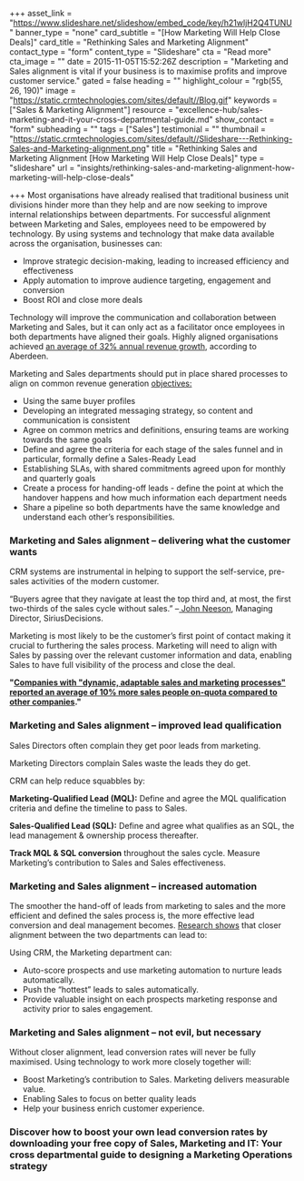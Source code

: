 +++
asset_link = "https://www.slideshare.net/slideshow/embed_code/key/h21wljH2Q4TUNU"
banner_type = "none"
card_subtitle = "[How Marketing Will Help Close Deals]"
card_title = "Rethinking Sales and Marketing Alignment"
contact_type = "form"
content_type = "Slideshare"
cta = "Read more"
cta_image = ""
date = 2015-11-05T15:52:26Z
description = "Marketing and Sales alignment is vital if your business is to maximise profits and improve customer service."
gated = false
heading = ""
highlight_colour = "rgb(55, 26, 190)"
image = "https://static.crmtechnologies.com/sites/default//Blog.gif"
keywords = ["Sales & Marketing Alignment"]
resource = "excellence-hub/sales-marketing-and-it-your-cross-departmental-guide.md"
show_contact = "form"
subheading = ""
tags = ["Sales"]
testimonial = ""
thumbnail = "https://static.crmtechnologies.com/sites/default//Slideshare---Rethinking-Sales-and-Marketing-alignment.png"
title = "Rethinking Sales and Marketing Alignment  [How Marketing Will Help Close Deals]"
type = "slideshare"
url = "insights/rethinking-sales-and-marketing-alignment-how-marketing-will-help-close-deals"

+++
Most organisations have already realised that traditional business unit divisions hinder more than they help and are now seeking to improve internal relationships between departments. For successful alignment between Marketing and Sales, employees need to be empowered by technology. By using systems and technology that make data available across the organisation, businesses can:

* Improve strategic decision-making, leading to increased efficiency and effectiveness
* Apply automation to improve audience targeting, engagement and conversion
* Boost ROI and close more deals

Technology will improve the communication and collaboration between Marketing and Sales, but it can only act as a facilitator once employees in both departments have aligned their goals. Highly aligned organisations achieved [an average of 32% annual revenue growth](https://www.act-on.com/whitepaper/introduction-to-sales-and-marketing-alignment/), according to Aberdeen.

Marketing and Sales departments should put in place shared processes to align on common revenue generation [objectives:](https://www.act-on.com/whitepaper/introduction-to-sales-and-marketing-alignment/)

* Using the same buyer profiles
* Developing an integrated messaging strategy, so content and communication is consistent
* Agree on common metrics and definitions, ensuring teams are working towards the same goals
* Define and agree the criteria for each stage of the sales funnel and in particular, formally define a Sales-Ready Lead
* Establishing SLAs, with shared commitments agreed upon for monthly and quarterly goals
* Create a process for handing-off leads - define the point at which the handover happens and how much information each department needs
* Share a pipeline so both departments have the same knowledge and understand each other’s responsibilities.

### Marketing and Sales alignment – delivering what the customer wants

CRM systems are instrumental in helping to support the self-service, pre-sales activities of the modern customer.

“Buyers agree that they navigate at least the top third and, at most, the first two-thirds of the sales cycle without sales.” –[ John Neeson](https://www.siriusdecisions.com/Blog/2013/Jun/Sales-to-Marketing-I-Need-Help-With-the-Buyers-Journey.aspx), Managing Director, SiriusDecisions.

Marketing is most likely to be the customer’s first point of contact making it crucial to furthering the sales process. Marketing will need to align with Sales by passing over the relevant customer information and data, enabling Sales to have full visibility of the process and close the deal.

**"**[**Companies with "dynamic, adaptable sales and marketing processes" reported an average of 10% more sales people on-quota compared to other companies**](https://www.act-on.com/whitepaper/introduction-to-sales-and-marketing-alignment/)**."**

### Marketing and Sales alignment – improved lead qualification

Sales Directors often complain they get poor leads from marketing.

Marketing Directors complain Sales waste the leads they do get.

CRM can help reduce squabbles by:

**Marketing-Qualified Lead (MQL):** Define and agree the MQL qualification criteria and define the timeline to pass to Sales.

**Sales-Qualified Lead (SQL):** Define and agree what qualifies as an SQL, the lead management & ownership process thereafter.

**Track MQL & SQL conversion** throughout the sales cycle. Measure Marketing’s contribution to Sales and Sales effectiveness.

### Marketing and Sales alignment – increased automation

The smoother the hand-off of leads from marketing to sales and the more efficient and defined the sales process is, the more effective lead conversion and deal management becomes. [Research shows](http://uk.marketo.com/reports/2013-sales-and-marketing-alignment-study/) that closer alignment between the two departments can lead to:

Using CRM, the Marketing department can:

* Auto-score prospects and use marketing automation to nurture leads automatically.
* Push the “hottest” leads to sales automatically.
* Provide valuable insight on each prospects marketing response and activity prior to sales engagement.

### Marketing and Sales alignment – not evil, but necessary

Without closer alignment, lead conversion rates will never be fully maximised. Using technology to work more closely together will:

* Boost Marketing’s contribution to Sales. Marketing delivers measurable value.
* Enabling Sales to focus on better quality leads
* Help your business enrich customer experience.

### Discover how to boost your own lead conversion rates by downloading your free copy of Sales, Marketing and IT: Your cross departmental guide to designing a Marketing Operations strategy